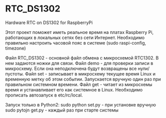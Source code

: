 # RTC_DS1302
Hardware RTC on DS1302 for RaspberryPi

Этот проект поможет иметь реальное время на платах Raspberry Pi, работающих в локальных сетях без сети Интернет. Необходимо правильно настроить часовой пояс в системе (sudo raspi-config, timezone)

Файл RTC_DS1302 - основной файл обмена с микросхемой RTC1302. В нем задаются ножки для связи.
Файл demo - для проверки записи в микросхему. Если она неподключена будут возвращены все нули/пустоты.
Файл set - записывает в микросхему текущее время Linux и временную метку об этом событии. Запускается вручную один раз при правильном системном времени.
Файл get - читает из микросхемы время и устанавливает его как системное в Linux. Необходимо прописать автозапуск в etc/rc/local.

Запуск только в Python2:
sudo python set.py - при установке вручную
sudo pytojn get.py - каждый раз при старте системы
